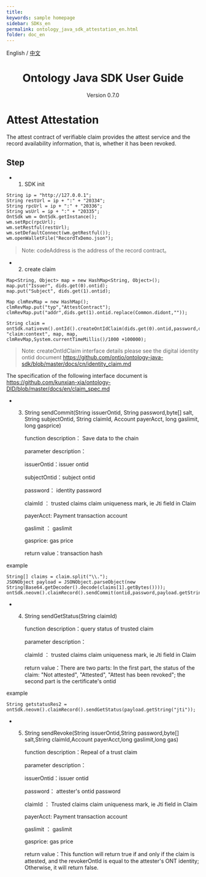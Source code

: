 ```yaml
---
title: 
keywords: sample homepage
sidebar: SDKs_en
permalink: ontology_java_sdk_attestation_en.html
folder: doc_en
---
```


English / [中文](./ontology_java_sdk_attestation_zh.html)

<h1 align="center"> Ontology Java SDK User Guide </h1>
<p align="center" class="version">Version 0.7.0 </p>

# Attest Attestation

The attest contract of verifiable claim provides the attest service and the record availability information, that is, whether it has been revoked.

## Step


* 1. SDK init


```
String ip = "http://127.0.0.1";
String restUrl = ip + ":" + "20334";
String rpcUrl = ip + ":" + "20336";
String wsUrl = ip + ":" + "20335";
OntSdk wm = OntSdk.getInstance();
wm.setRpc(rpcUrl);
wm.setRestful(restUrl);
wm.setDefaultConnect(wm.getRestful());
wm.openWalletFile("RecordTxDemo.json");

```

> Note: codeAddress is the address of the record contract。

* 2. create claim

```
Map<String, Object> map = new HashMap<String, Object>();
map.put("Issuer", dids.get(0).ontid);
map.put("Subject", dids.get(1).ontid);

Map clmRevMap = new HashMap();
clmRevMap.put("typ","AttestContract");
clmRevMap.put("addr",dids.get(1).ontid.replace(Common.didont,""));

String claim = ontSdk.nativevm().ontId().createOntIdClaim(dids.get(0).ontid,password,dids.get(0).controls.get(0).getSalt(), "claim:context", map, map,
clmRevMap,System.currentTimeMillis()/1000 +100000);
```

> Note: createOntIdClaim interface details please see the digital identity ontid document https://github.com/ontio/ontology-java-sdk/blob/master/docs/cn/identity_claim.md


The specification of the following interface document is https://github.com/kunxian-xia/ontology-DID/blob/master/docs/en/claim_spec.md


* 3. String sendCommit(String issuerOntid, String password,byte[] salt, String subjectOntid, String claimId, Account payerAcct, long gaslimit, long gasprice)

        function description： Save data to the chain

        parameter description：

        issuerOntid：issuer ontid

        subjectOntid：subject ontid

        password： identity password

        claimId ： trusted claims claim uniqueness mark, ie Jti field in Claim

        payerAcct: Payment transaction account

        gaslimit ： gaslimit

        gasprice: gas price

        return value：transaction hash


example

```
String[] claims = claim.split("\\.");
JSONObject payload = JSONObject.parseObject(new String(Base64.getDecoder().decode(claims[1].getBytes())));
ontSdk.neovm().claimRecord().sendCommit(ontid,password,payload.getString("jti"),0)
```


* 4. String sendGetStatus(String claimId)

        function description：query status of trusted claim

        parameter description：

        claimId ： trusted claims claim uniqueness mark, ie Jti field in Claim

        return value：There are two parts: In the first part, the status of the claim: "Not attested", "Attested", "Attest has been revoked"; the second part is the certificate's ontid

example
```
String getstatusRes2 = ontSdk.neovm().claimRecord().sendGetStatus(payload.getString("jti"));
```


* 5. String sendRevoke(String issuerOntid,String password,byte[] salt,String claimId,Account payerAcct,long gaslimit,long gas)

        function description：Repeal of a trust claim

        parameter description：

        issuerOntid：issuer ontid

        password： attester's ontid password

        claimId ： Trusted claims claim uniqueness mark, ie Jti field in Claim

        payerAcct: Payment transaction account

        gaslimit ： gaslimit

        gasprice: gas price

        return value：This function will return true if and only if the claim is attested, and the revokerOntId is equal to the attester's ONT identity; Otherwise, it will return false.